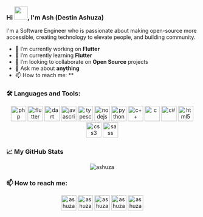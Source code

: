 ### Hi <img src="https://media.giphy.com/media/hvRJCLFzcasrR4ia7z/giphy.gif" width="35">, I'm Ash (Destin Ashuza)

I'm a Software Engineer who is passionate about making open-source more accessible, creating technology to elevate people, and building community.

- 🔭 I’m currently working on **Flutter**
- 🌱 I’m currently learning **Flutter**
- 👯 I’m looking to collaborate on **Open Source** projects
- 💬 Ask me about **anything**
- 📫 How to reach me: \*\*

### 🛠️ Languages and Tools:

<p align="center">
<img src="https://img.icons8.com/color/48/000000/php.png" alt="php" width="40" height="40"/>
<img src="https://img.icons8.com/color/48/000000/flutter.png" alt="flutter" width="40" height="40"/>
<img src="https://img.icons8.com/color/48/000000/dart.png" alt="dart" width="40" height="40"/>
<img src="https://img.icons8.com/color/48/000000/javascript.png" alt="javascript" width="40" height="40"/>
<img src="https://img.icons8.com/color/48/000000/typescript.png" alt="typescript" width="40" height="40"/>
<img src="https://img.icons8.com/color/48/000000/nodejs.png" alt="nodejs" width="40" height="40"/>
<img src="https://img.icons8.com/color/48/000000/python.png" alt="python" width="40" height="40"/>
<img src="https://img.icons8.com/color/48/000000/c-plus-plus-logo.png" alt="c++" width="40" height="40"/>
<img src="https://img.icons8.com/color/48/000000/c-programming.png" alt="c" width="40" height="40"/>
<img src="https://img.icons8.com/color/48/000000/c-sharp-logo.png" alt="c#" width="40" height="40"/>
<img src="https://img.icons8.com/color/48/000000/html-5.png" alt="html5" width="40" height="40"/>
<img src="https://img.icons8.com/color/48/000000/css3.png" alt="css3" width="40" height="40"/>
<img src="https://img.icons8.com/color/48/000000/sass.png" alt="sass" width="40" height="40"/>

### 📈 My GitHub Stats

<p align="center"> <img src="https://github-readme-stats.vercel.app/api?username=AshDest&show_icons=true&theme=gotham" alt="ashuza" />

### 📫 How to reach me:

<p align="center">
<a href="https://twitter.com/ashuza1" target="blank"><img align="center" src="https://img.icons8.com/fluent/48/000000/twitter.png" alt="ashuza1" height="40" width="40" /></a>
<a href="https://linkedin.com/in/ashuza" target="blank"><img align="center" src="https://img.icons8.com/color/48/000000/linkedin.png" alt="ashuza" height="40" width="40" /></a>
<a href="https://fb.com/ashuza1" target="blank"><img align="center" src="https://img.icons8.com/fluent/48/000000/facebook-new.png" alt="ashuza1" height="40" width="40" /></a>
<a href="https://instagram.com/ashuza1" target="blank"><img align="center" src="https://img.icons8.com/fluent/48/000000/instagram-new.png" alt="ashuza1" height="40" width="40" /></a>
<a href="https://www.youtube.com/c/ashuza" target="blank"><img align="center" src="https://img.icons8.com/color/48/000000/youtube-play.png" alt="ashuza" height="40" width="40" /></a>
</p>

